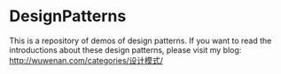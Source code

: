 # DesignPatterns
This is a repository of demos of design patterns.
If you want to read the introductions about these design patterns, 
please visit my blog: http://wuwenan.com/categories/设计模式/
